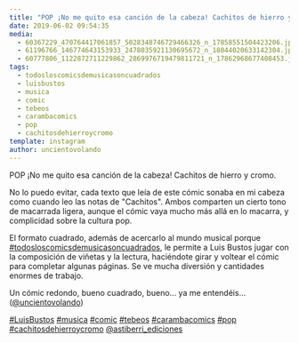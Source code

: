 ```yaml
---
title: "POP ¡No me quito esa canción de la cabeza! Cachitos de hierro y cromo"
date: 2019-06-02 09:54:35
media: 
  - 60367229_470764417061857_5028348746729466326_n_17858551504423206.jpg
  - 61196766_146774643153933_2478035921130695672_n_18044020633142304.jpg
  - 60777806_1122872711229862_2869976719479811721_n_17862968677408453.jpg
tags: 
  - todosloscomicsdemusicasoncuadrados
  - luisbustos
  - musica
  - comic
  - tebeos
  - carambacomics
  - pop
  - cachitosdehierroycromo
template: instagram
author: uncientovolando
---
```


POP ¡No me quito esa canción de la cabeza! Cachitos de hierro y cromo.

No lo puedo evitar, cada texto que leía de este cómic sonaba en mi cabeza como cuando leo las notas de "Cachitos". Ambos comparten un cierto tono de macarrada ligera, aunque el cómic vaya mucho más allá en lo macarra, y complicidad sobre la cultura pop.

El formato cuadrado, además de acercarlo al mundo musical porque [#todosloscomicsdemusicasoncuadrados](/tags/todosloscomicsdemusicasoncuadrados), le permite a Luis Bustos jugar con la composición de viñetas y la lectura, haciéndote girar y voltear el cómic para completar algunas páginas. Se ve mucha diversión y cantidades enormes de trabajo.

Un cómic redondo, bueno cuadrado, bueno... ya me entendéis... ([@uncientovolando](https://instagram.com/uncientovolando))






[#LuisBustos](/tags/luisbustos) [#musica](/tags/musica) [#comic](/tags/comic) [#tebeos](/tags/tebeos) [#carambacomics](/tags/carambacomics) [#pop](/tags/pop) [#cachitosdehierroycromo](/tags/cachitosdehierroycromo) [@astiberri_ediciones](https://instagram.com/astiberri_ediciones)
